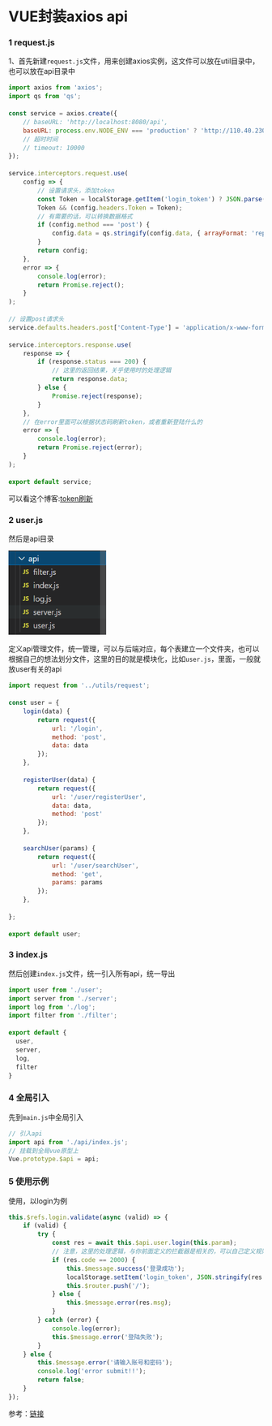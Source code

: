 # VUE封装axios api

### 1 request.js

1、首先新建`request.js`文件，用来创建axios实例，这文件可以放在util目录中，也可以放在api目录中

```js
import axios from 'axios';
import qs from 'qs';

const service = axios.create({
    // baseURL: 'http://localhost:8080/api',
    baseURL: process.env.NODE_ENV === 'production' ? 'http://110.40.230.26:8081/' : 'http://localhost:8080/api',
    // 超时时间
    // timeout: 10000
});

service.interceptors.request.use(
    config => {
        // 设置请求头，添加token
        const Token = localStorage.getItem('login_token') ? JSON.parse(localStorage.getItem('login_token')).token : null;
        Token && (config.headers.Token = Token);
        // 有需要的话，可以转换数据格式
        if (config.method === 'post') {
            config.data = qs.stringify(config.data, { arrayFormat: 'repeat' });
        }
        return config;
    },
    error => {
        console.log(error);
        return Promise.reject();
    }
);

// 设置post请求头
service.defaults.headers.post['Content-Type'] = 'application/x-www-form-urlencoded;charset=utf-8';

service.interceptors.response.use(
    response => {
        if (response.status === 200) {
            // 这里的返回结果，关乎使用时的处理逻辑
            return response.data;
        } else {
            Promise.reject(response);
        }
    },
    // 在error里面可以根据状态码刷新token，或者重新登陆什么的
    error => {
        console.log(error);
        return Promise.reject(error);
    }
);

export default service;

```

可以看这个博客:[token刷新](https://blog.csdn.net/C_guoqing/article/details/120893653)

### 2 user.js

然后是api目录

<img src="./api_tutorial.assets/image-20220508225032251.png" alt="image-20220508225032251" style="zoom:80%;" />

定义api管理文件，统一管理，可以与后端对应，每个表建立一个文件夹，也可以根据自己的想法划分文件，这里的目的就是模块化，比如`user.js`，里面，一般就放user有关的api

```js
import request from '../utils/request';

const user = {
    login(data) {
        return request({
            url: '/login',
            method: 'post',
            data: data
        });
    },

    registerUser(data) {
        return request({
            url: '/user/registerUser',
            data: data,
            method: 'post'
        });
    },

    searchUser(params) {
        return request({
            url: '/user/searchUser',
            method: 'get',
            params: params
        });
    },

};

export default user;
```



### 3 index.js

然后创建`index.js`文件，统一引入所有api，统一导出

```js
import user from './user';
import server from './server';
import log from './log';
import filter from './filter';

export default {
  user,
  server,
  log,
  filter
}
```



### 4 全局引入

先到`main.js`中全局引入

```js
// 引入api
import api from './api/index.js';
// 挂载到全局vue原型上
Vue.prototype.$api = api;
```



### 5 使用示例

使用，以login为例

```js
this.$refs.login.validate(async (valid) => {
    if (valid) {
        try {
            const res = await this.$api.user.login(this.param);
            // 注意，这里的处理逻辑，与你前面定义的拦截器是相关的，可以自己定义规则
            if (res.code == 2000) {
                this.$message.success('登录成功');
                localStorage.setItem('login_token', JSON.stringify(res.data));
                this.$router.push('/');
            } else {
                this.$message.error(res.msg);
            }
        } catch (error) {
            console.log(error);
            this.$message.error('登陆失败');
        }
    } else {
        this.$message.error('请输入账号和密码');
        console.log('error submit!!');
        return false;
    }
});
```

参考：[链接](https://www.cnblogs.com/chaoyuehedy/p/9931146.html)


